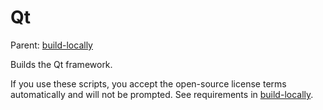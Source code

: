 Qt
======

Parent: [build-locally](../../README.md)

Builds the Qt framework.

If you use these scripts, you accept the open-source license terms
automatically and will not be prompted. See requirements in
[build-locally](../../README.md).
